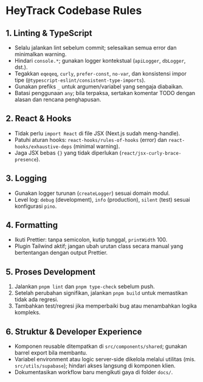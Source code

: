 # HeyTrack Codebase Rules

## 1. Linting & TypeScript
- Selalu jalankan lint sebelum commit; selesaikan semua error dan minimalkan warning.
- Hindari `console.*`; gunakan logger kontekstual (`apiLogger`, `dbLogger`, dst.).
- Tegakkan `eqeqeq`, `curly`, `prefer-const`, `no-var`, dan konsistensi impor tipe (`@typescript-eslint/consistent-type-imports`).
- Gunakan prefiks `_` untuk argumen/variabel yang sengaja diabaikan.
- Batasi penggunaan `any`; bila terpaksa, sertakan komentar TODO dengan alasan dan rencana penghapusan.

## 2. React & Hooks
- Tidak perlu `import React` di file JSX (Next.js sudah meng-handle).
- Patuhi aturan hooks: `react-hooks/rules-of-hooks` (error) dan `react-hooks/exhaustive-deps` (minimal warning).
- Jaga JSX bebas `{}` yang tidak diperlukan (`react/jsx-curly-brace-presence`).

## 3. Logging
- Gunakan logger turunan (`createLogger`) sesuai domain modul.
- Level log: `debug` (development), `info` (production), `silent` (test) sesuai konfigurasi `pino`.

## 4. Formatting
- Ikuti Prettier: tanpa semicolon, kutip tunggal, `printWidth` 100.
- Plugin Tailwind aktif; jangan ubah urutan class secara manual yang bertentangan dengan output Prettier.

## 5. Proses Development
1. Jalankan `pnpm lint` dan `pnpm type-check` sebelum push.
2. Setelah perubahan signifikan, jalankan `pnpm build` untuk memastikan tidak ada regresi.
3. Tambahkan test/regresi jika memperbaiki bug atau menambahkan logika kompleks.

## 6. Struktur & Developer Experience
- Komponen reusable ditempatkan di `src/components/shared`; gunakan barrel export bila membantu.
- Variabel environment atau logic server-side dikelola melalui utilitas (mis. `src/utils/supabase`); hindari akses langsung di komponen klien.
- Dokumentasikan workflow baru mengikuti gaya di folder `docs/`.
